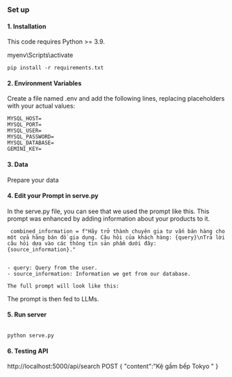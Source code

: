 ### Set up

#### 1. Installation

This code requires Python >= 3.9.

myenv\Scripts\activate

```
pip install -r requirements.txt
```

#### 2. Environment Variables

Create a file named .env and add the following lines, replacing placeholders with your actual values:

```
MYSQL_HOST=
MYSQL_PORT=
MYSQL_USER=
MYSQL_PASSWORD=
MYSQL_DATABASE=
GEMINI_KEY=
```

#### 3. Data

Prepare your data

#### 4. Edit your Prompt in serve.py

In the serve.py file, you can see that we used the prompt like this. This prompt was enhanced by adding information about your products to it.

```
 combined_information = f"Hãy trở thành chuyên gia tư vấn bán hàng cho một cửa hàng bán đồ gia dụng. Câu hỏi của khách hàng: {query}\nTrả lời câu hỏi dựa vào các thông tin sản phẩm dưới đây: {source_information}."


- query: Query from the user.
- source_information: Information we get from our database.

The full prompt will look like this:

```

The prompt is then fed to LLMs.

#### 5. Run server

```

python serve.py

```

#### 6. Testing API

http://localhost:5000/api/search
POST
{
"content":"Kệ gầm bếp Tokyo "
}

```

```
